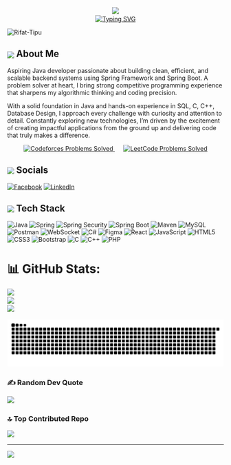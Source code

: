 <div align="center">
  <img src="https://capsule-render.vercel.app/api?type=waving&color=0:9C27B0,100:673AB7&height=200&text=RIFAT%20HOSSAIN&animation=fadeIn&fontColor=ffffff&fontSize=60" />
</div>

<div align="center">
  <a href="https://git.io/typing-svg">
    <img src="https://readme-typing-svg.demolab.com?font=Fira+Code&weight=700&size=25&pause=1000&color=9C27B0&center=true&width=435&lines=Backend+Developer+(Java);Spring+Boot+Expert;Problem+Solver" alt="Typing SVG" />
  </a>
</div>


<p align="left"> <img src="https://komarev.com/ghpvc/?username=Rifat-Tipu&label=Profile%20views&color=0e75b6&style=flat" alt="Rifat-Tipu" /> </p>

<h2><img src="https://media.giphy.com/media/Sh1iCtJZEdx4PFYy4q/giphy.gif" width="50" style="vertical-align: middle;"> About Me</h2>

Aspiring Java developer passionate about building clean, efficient, and scalable backend systems using Spring Framework and Spring Boot. A problem solver at heart, I bring strong competitive programming experience that sharpens my algorithmic thinking and coding precision.

With a solid foundation in Java and hands-on experience in SQL, C, C++, Database Design, I approach every challenge with curiosity and attention to detail. Constantly exploring new technologies, I’m driven by the excitement of creating impactful applications from the ground up and delivering code that truly makes a difference.

<p align="center">
  <a href="https://codeforces.com/profile/Rifat777" target="_blank" rel="noopener noreferrer" style="margin-right: 10px;">
    <img 
      alt="Codeforces Problems Solved" 
      src="https://img.shields.io/badge/Codeforces-Rifat777%20|%20352%20problems-4c1?style=for-the-badge&logo=codeforces&logoColor=white&labelColor=141414&color=00b09b&longCache=true"
    />
  </a>
  <a href="https://leetcode.com/u/vampire_77/" target="_blank" rel="noopener noreferrer" style="margin-left: 10px;">
    <img 
      alt="LeetCode Problems Solved" 
      src="https://img.shields.io/badge/LeetCode-vampire_77%20|%2042%20problems-%23E05D44?style=for-the-badge&logo=leetcode&logoColor=white"
    />
  </a>
</p>




<h2><img src="https://media1.giphy.com/media/v1.Y2lkPTc5MGI3NjExZDdxbHZvZDg5azluNjkzcTdhZWU4a212NmFxdWJvcXI4N2Jvb3htYiZlcD12MV9pbnRlcm5hbF9naWZfYnlfaWQmY3Q9cw/PNo3rrww1K4lTqHly1/giphy.gif" width="50" style="vertical-align: middle;"> Socials</h2>

[![Facebook](https://img.shields.io/badge/Facebook-%231877F2.svg?logo=Facebook&logoColor=white)](https://www.facebook.com/share/166HfE1igv/) [![LinkedIn](https://img.shields.io/badge/LinkedIn-%230077B5.svg?logo=linkedin&logoColor=white)](https://www.linkedin.com/in/rifat-hossain-9b68a7234/) 
 

<h2><img src="https://media1.giphy.com/media/v1.Y2lkPTc5MGI3NjExc3M0bDFycmt4Yzd5bHBtc2p3enR3ODRvN2lkeDE0ajY3NXV1Y3c2ayZlcD12MV9pbnRlcm5hbF9naWZfYnlfaWQmY3Q9cw/UmWpVKOvNEv6CHVtl7/giphy.gif" width="50" style="vertical-align: middle;"> Tech Stack</h2>

![Java](https://img.shields.io/badge/java-%23ED8B00.svg?style=for-the-badge&logo=openjdk&logoColor=white) ![Spring](https://img.shields.io/badge/spring-%236DB33F.svg?style=for-the-badge&logo=spring&logoColor=white) ![Spring Security](https://img.shields.io/badge/Spring_Security-6DB33F?style=for-the-badge&logo=spring-security&logoColor=white) ![Spring Boot](https://img.shields.io/badge/Spring_Boot-6DB33F?style=for-the-badge&logo=spring-boot&logoColor=white) ![Maven](https://img.shields.io/badge/Maven-C71A36?style=for-the-badge&logo=apachemaven&logoColor=white) ![MySQL](https://img.shields.io/badge/mysql-4479A1.svg?style=for-the-badge&logo=mysql&logoColor=white) ![Postman](https://img.shields.io/badge/Postman-FF6C37?style=for-the-badge&logo=postman&logoColor=white) ![WebSocket](https://img.shields.io/badge/WebSocket-%230081CB.svg?style=for-the-badge&logo=thunder&logoColor=white) ![C#](https://img.shields.io/badge/c%23-%23239120.svg?style=for-the-badge&logo=csharp&logoColor=white) ![Figma](https://img.shields.io/badge/Figma-F24E1E?style=for-the-badge&logo=figma&logoColor=white) ![React](https://img.shields.io/badge/React-20232A?style=for-the-badge&logo=react&logoColor=61DAFB) ![JavaScript](https://img.shields.io/badge/javascript-%23323330.svg?style=for-the-badge&logo=javascript&logoColor=%23F7DF1E) ![HTML5](https://img.shields.io/badge/html5-%23E34F26.svg?style=for-the-badge&logo=html5&logoColor=white) ![CSS3](https://img.shields.io/badge/css3-%231572B6.svg?style=for-the-badge&logo=css3&logoColor=white) ![Bootstrap](https://img.shields.io/badge/bootstrap-%238511FA.svg?style=for-the-badge&logo=bootstrap&logoColor=white) ![C](https://img.shields.io/badge/c-%2300599C.svg?style=for-the-badge&logo=c&logoColor=white) ![C++](https://img.shields.io/badge/c++-%2300599C.svg?style=for-the-badge&logo=c%2B%2B&logoColor=white) ![PHP](https://img.shields.io/badge/php-%23777BB4.svg?style=for-the-badge&logo=php&logoColor=white) 


# 📊 GitHub Stats:
![](https://github-readme-stats.vercel.app/api?username=Rifat-Tipu&theme=dark&hide_border=true&include_all_commits=true&count_private=true)<br/>
![](https://github-readme-streak-stats.herokuapp.com/?user=Rifat-Tipu&theme=dark&hide_border=true)<br/>
![](https://github-readme-stats.vercel.app/api/top-langs/?username=Rifat-Tipu&theme=dark&hide_border=true&include_all_commits=true&count_private=true&layout=compact)
<!--SNAKE GAME-->

![snake gif](https://github.com/Rifat-Tipu/Rifat-Tipu/blob/output/github-snake-dark.svg)

### ✍️ Random Dev Quote
![](https://quotes-github-readme.vercel.app/api?type=horizontal&theme=radical)

### 🔝 Top Contributed Repo
![](https://github-contributor-stats.vercel.app/api?username=Rifat-Tipu&limit=5&theme=dark&combine_all_yearly_contributions=true)

---
[![](https://visitcount.itsvg.in/api?id=Rifat-Tipu&icon=0&color=0)](https://visitcount.itsvg.in)

<!-- Proudly created with GPRM ( https://gprm.itsvg.in ) -->

